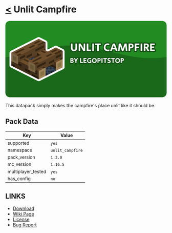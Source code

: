 # [<](../README.md) Unlit Campfire

![alt](banner.png)

This datapack simply makes the campfire's place unlit like it should be.

## Pack Data

| Key                | Value            |
| ------------------ | ---------------- |
| supported          | `yes`            |
| namespace          | `unlit_campfire` |
| pack_version       | `1.3.0`          |
| mc_version         | `1.16.5`         |
| multiplayer_tested | `yes`            |
| has_config         | `no`             |

## LINKS

- [Download](https://www.curseforge.com/minecraft/customization/unlit-campfire-datapack)
- [Wiki Page](https://github.com/legopitstop/Datapacks/wiki)
- [License](https://legopitstop.weebly.com/legopitstops-common-license-v2.html)
- [Bug Report](https://github.com/legopitstop/Datapacks/issues)
